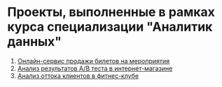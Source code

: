 # Проекты, выполненные в рамках курса специализации "Аналитик данных"

1. [Онлайн-сервис продажи билетов на мероприятия](https://github.com/sergeipm/tickets_service)
2. [Анализ результатов A/B теста в интернет-магазине](https://github.com/sergeipm/AB_test_online_shop)
3. [Анализ оттока клиентов в фитнес-клубе](https://github.com/sergeipm/fintess_club)

